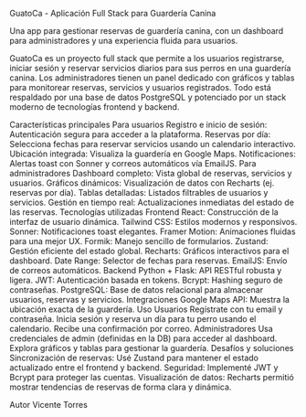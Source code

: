 GuatoCa - Aplicación Full Stack para Guardería Canina


Una app para gestionar reservas de guardería canina, con un dashboard para administradores y una experiencia fluida para usuarios.

GuatoCa es un proyecto full stack que permite a los usuarios registrarse, iniciar sesión y reservar servicios diarios para sus perros en una guardería canina. Los administradores tienen un panel dedicado con gráficos y tablas para monitorear reservas, servicios y usuarios registrados. Todo está respaldado por una base de datos PostgreSQL y potenciado por un stack moderno de tecnologías frontend y backend.

Características principales
Para usuarios
Registro e inicio de sesión: Autenticación segura para acceder a la plataforma.
Reservas por día: Selecciona fechas para reservar servicios usando un calendario interactivo.
Ubicación integrada: Visualiza la guardería en Google Maps.
Notificaciones: Alertas toast con Sonner y correos automáticos vía EmailJS.
Para administradores
Dashboard completo: Vista global de reservas, servicios y usuarios.
Gráficos dinámicos: Visualización de datos con Recharts (ej. reservas por día).
Tablas detalladas: Listados filtrables de usuarios y servicios.
Gestión en tiempo real: Actualizaciones inmediatas del estado de las reservas.
Tecnologías utilizadas
Frontend
React: Construcción de la interfaz de usuario dinámica.
Tailwind CSS: Estilos modernos y responsivos.
Sonner: Notificaciones toast elegantes.
Framer Motion: Animaciones fluidas para una mejor UX.
Formik: Manejo sencillo de formularios.
Zustand: Gestión eficiente del estado global.
Recharts: Gráficos interactivos para el dashboard.
Date Range: Selector de fechas para reservas.
EmailJS: Envío de correos automáticos.
Backend
Python + Flask: API RESTful robusta y ligera.
JWT: Autenticación basada en tokens.
Bcrypt: Hashing seguro de contraseñas.
PostgreSQL: Base de datos relacional para almacenar usuarios, reservas y servicios.
Integraciones
Google Maps API: Muestra la ubicación exacta de la guardería.
Uso
Usuarios
Regístrate con tu email y contraseña.
Inicia sesión y reserva un día para tu perro usando el calendario.
Recibe una confirmación por correo.
Administradores
Usa credenciales de admin (definidas en la DB) para acceder al dashboard.
Explora gráficos y tablas para gestionar la guardería.
Desafíos y soluciones
Sincronización de reservas: Usé Zustand para mantener el estado actualizado entre el frontend y backend.
Seguridad: Implementé JWT y Bcrypt para proteger las cuentas.
Visualización de datos: Recharts permitió mostrar tendencias de reservas de forma clara y dinámica.

Autor
Vicente Torres
